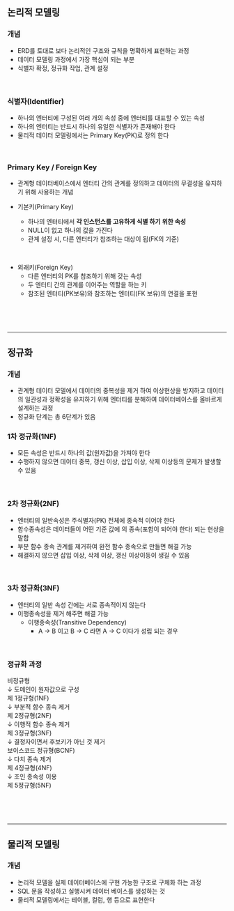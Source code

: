 ## 논리적 모델링

### 개념
- ERD를 토대로 보다 논리적인 구조와 규칙을 명확하게 표현하는 과정
- 데이터 모델링 과정에서 가장 핵심이 되는 부분
- 식별자 확정, 정규화 작업, 관계 설정

<br/>

### 식별자(Identifier)
- 하나의 엔터티에 구성된 여러 개의 속성 중에 엔터티를 대표할 수 있는 속성
- 하나의 엔터티는 반드시 하나의 유일한 식별자가 존재해야 한다
- 물리적 데이터 모델링에서는 Primary Key(PK)로 정의 한다

<br/>

### Primary Key / Foreign Key
- 관계형 데이터베이스에서 엔터티 간의 관계를 정의하고 데이터의 무결성을 유지하기 위해 사용하는 개념

- 기본키(Primary Key)
  - 하나의 엔터티에서 **각 인스턴스를 고유하게 식별 하기 위한 속성**
  - NULL이 없고 하나의 값을 가진다
  - 관계 설정 시, 다른 엔터티가 참조하는 대상이 됨(FK의 기준)
<br/>

- 외래키(Foreign Key)
  - 다른 엔터티의 PK를 참조하기 위해 갖는 속성
  - 두 엔터티 간의 관계를 이어주는 역할을 하는 키
  - 참조된 엔터티(PK보유)와 참조하는 엔터티(FK 보유)의 연결을 표현

<br/>
<br/>
<br/>

---
## 정규화

### 개념
- 관계형 데이터 모델에서 데이터의 중복성을 제거 하여 이상현상을 방지하고 데이터의 일관성과 정확성을 유지하기 위해 엔터티를 분해하여 데이터베이스를 올바르게 설계하는 과정
- 정규화 단계는 총 6단계가 있음

### 1차 정규화(1NF)
- 모든 속성은 반드시 하나의 값(원자값)을 가져야 한다
- 수행하지 않으면 데이터 중복, 갱신 이상, 삽입 이상, 삭제 이상등의 문제가 발생할 수 있음

<br/>

### 2차 정규화(2NF)
- 엔터티의 일반속성은 주식별자(PK) 전체에 종속적 이어야 한다
- 함수종속성은 데이터들이 어떤 기준 값에 의 종속(포함이 되어야 한다) 되는 현상을 말함
- 부분 함수 종속 관계를 제거하여 완전 함수 종속으로 만들면 해결 가능
- 해결하지 않으면 삽입 이상, 삭제 이상, 갱신 이상이등이 생길 수 있음 

<br/>

### 3차 정규화(3NF)
- 엔터티의 일반 속성 간에는 서로 종속적이지 않는다
- 이행종속성을 제거 해주면 해결 가능
  - 이행종속성(Transitive Dependency)
    - A → B 이고 B → C 라면 A → C 이다가 성립 되는 경우


<br/>

### 정규화 과정


비정규형   
 ↓ 도메인이 원자값으로 구성  
제 1정규형(1NF)  
↓ 부분적 함수 종속 제거  
제 2정규형(2NF)  
↓ 이행적 함수 종속 제거  
제 3정규형(3NF)  
↓ 결정자이면서 후보키가 아닌 것 제거  
보이스코드 정규형(BCNF)  
↓ 다치 종속 제거  
제 4정규형(4NF)  
↓ 조인 종속성 이용  
제 5정규형(5NF)  

<br/>
<br/>
<br/>

---
## 물리적 모델링
### 개념 
- 논리적 모델을 실제 데이터베이스에 구현 가능한 구조로 구체화 하는 과정
-  SQL 문을 작성하고 실행시켜 데이터 베이스를 생성하는 것
-  물리적 모델링에서는 테이블, 컬럼, 행 등으로 표현한다

